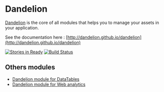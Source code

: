 Dandelion
========================

[Dandelion](http://dandelion.github.io) is the core of all modules that helps you to manage your assets in your application.

See the documentation here : [http://dandelion.github.io/dandelion](http://dandelion.github.io/dandelion)

[![Stories in Ready](https://badge.waffle.io/dandelion/dandelion.png?label=ready&title=Ready)](https://waffle.io/dandelion/dandelion)
[![Build Status](https://dandelion.ci.cloudbees.com/job/dandelion-build/badge/icon)](https://dandelion.ci.cloudbees.com/job/dandelion-build/)

## Others modules

* [Dandelion module for DataTables](https://github.com/dandelion/dandelion-datatables)
* [Dandelion module for Web analytics](https://github.com/dandelion/dandelion-webanalytics)
